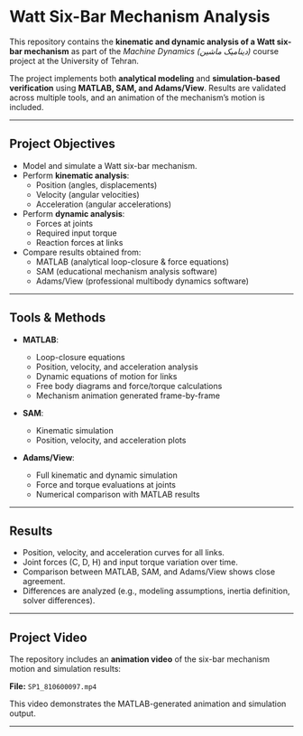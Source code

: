 # Watt Six-Bar Mechanism Analysis

This repository contains the **kinematic and dynamic analysis of a Watt six-bar mechanism** as part of the *Machine Dynamics (دینامیک ماشین)* course project at the University of Tehran.

The project implements both **analytical modeling** and **simulation-based verification** using **MATLAB, SAM, and Adams/View**. Results are validated across multiple tools, and an animation of the mechanism’s motion is included.

---

## Project Objectives
- Model and simulate a Watt six-bar mechanism.  
- Perform **kinematic analysis**:  
  - Position (angles, displacements)  
  - Velocity (angular velocities)  
  - Acceleration (angular accelerations)  
- Perform **dynamic analysis**:  
  - Forces at joints  
  - Required input torque  
  - Reaction forces at links  
- Compare results obtained from:
  - MATLAB (analytical loop-closure & force equations)  
  - SAM (educational mechanism analysis software)  
  - Adams/View (professional multibody dynamics software)  

---

## Tools & Methods
- **MATLAB**:  
  - Loop-closure equations  
  - Position, velocity, and acceleration analysis  
  - Dynamic equations of motion for links  
  - Free body diagrams and force/torque calculations  
  - Mechanism animation generated frame-by-frame  

- **SAM**:  
  - Kinematic simulation  
  - Position, velocity, and acceleration plots  

- **Adams/View**:  
  - Full kinematic and dynamic simulation  
  - Force and torque evaluations at joints  
  - Numerical comparison with MATLAB results  

---

## Results
- Position, velocity, and acceleration curves for all links.  
- Joint forces (C, D, H) and input torque variation over time.  
- Comparison between MATLAB, SAM, and Adams/View shows close agreement.  
- Differences are analyzed (e.g., modeling assumptions, inertia definition, solver differences).  

---

## Project Video
The repository includes an **animation video** of the six-bar mechanism motion and simulation results:  

**File:** `SP1_810600097.mp4`  

This video demonstrates the MATLAB-generated animation and simulation output.  

---
